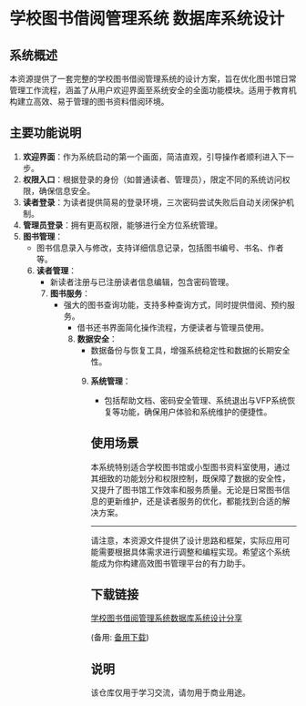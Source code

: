 # 学校图书借阅管理系统 数据库系统设计

## 系统概述

本资源提供了一套完整的学校图书借阅管理系统的设计方案，旨在优化图书馆日常管理工作流程，涵盖了从用户欢迎界面至系统安全的全面功能模块。适用于教育机构建立高效、易于管理的图书资料借阅环境。

## 主要功能说明

1. **欢迎界面**：作为系统启动的第一个画面，简洁直观，引导操作者顺利进入下一步。
2. **权限入口**：根据登录的身份（如普通读者、管理员），限定不同的系统访问权限，确保信息安全。
3. **读者登录**：为读者提供简易的登录环境，三次密码尝试失败后自动关闭保护机制。
4. **管理员登录**：拥有更高权限，能够进行全方位系统管理。
5. **图书管理**：
   - 图书信息录入与修改，支持详细信息记录，包括图书编号、书名、作者等。
   6. **读者管理**：
      - 新读者注册与已注册读者信息编辑，包含密码管理。
      7. **图书服务**：
         - 强大的图书查询功能，支持多种查询方式，同时提供借阅、预约服务。
            - 借书还书界面简化操作流程，方便读者与管理员使用。
            8. **数据安全**：
               - 数据备份与恢复工具，增强系统稳定性和数据的长期安全性。
               9. **系统管理**：
                  - 包括帮助文档、密码安全管理、系统退出与VFP系统恢复等功能，确保用户体验和系统维护的便捷性。

                  ## 使用场景

                  本系统特别适合学校图书馆或小型图书资料室使用，通过其细致的功能划分和权限控制，既保障了数据的安全性，又提升了图书馆工作效率和服务质量。无论是日常图书信息的更新维护，还是读者服务的优化，都能找到合适的解决方案。

                  ---

                  请注意，本资源文件提供了设计思路和框架，实际应用可能需要根据具体需求进行调整和编程实现。希望这个系统能成为你构建高效图书管理平台的有力助手。

                  ## 下载链接
                  [学校图书借阅管理系统数据库系统设计分享](https://pan.quark.cn/s/5739b8b234b9) 

                  (备用: [备用下载](https://pan.baidu.com/s/1nVRlLNOqoVPWu7hAmffazQ?pwd=1234))

                  ## 说明

                  该仓库仅用于学习交流，请勿用于商业用途。
